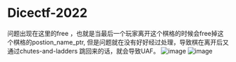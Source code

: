 # Dicectf-2022

问题出现在这里的free ，也就是当最后一个玩家离开这个棋格的时候会free掉这个棋格的postion_name_ptr, 但是问题就在没有好好经过处理，导致棋在离开后又通过chutes-and-ladders 跳回来的话，就会导致UAF。
![image](https://user-images.githubusercontent.com/55912947/152720453-27a8c29b-75cb-4b8e-a466-af29ce1679b3.png)
![image](https://user-images.githubusercontent.com/55912947/152720351-e08cde47-3f0c-47df-b56d-34ce9417d2f3.png)
